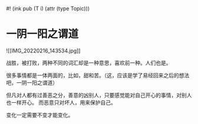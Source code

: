 #! (ink pub (T i) (attr (type Topic)))


# 一阴一阳之谓道

![[IMG_20220216_143534.jpg]]

战胜，被打败，两种不同的词汇却是一种意思，喜欢前一种。人们也是。


很多事情都是一体两面的，比如，甜和苦。（这，应该是学了易经回来之后的想法吧，一阴一阳之谓道）



但凡对人都有过善恶之分，善意的凶别人，只要感觉能对自己开心的事情，对别人也一样开心。
而恶意只对坏人，用来保护自己。



变化一定需要不变才能变化。